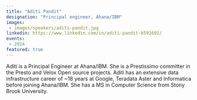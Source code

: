 ```yaml
---
title: "Aditi Pandit"
designation: "Principal engineer, Ahana/IBM"
images:
 - images/speakers/aditi-pandit.jpg
linkedin: https://www.linkedin.com/in/aditi-pandit-b591691/
events:
 - 2024
featured: true
---
```


Aditi is a Principal Engineer at Ahana/IBM. She is a Prestissimo committer in the Presto and Velox Open source projects. Aditi has an extensive data infrastructure career of ~18 years at Google, Teradata Aster and Informatica before joining Ahana/IBM. She has a MS in Computer Science from Stony Brook University.

